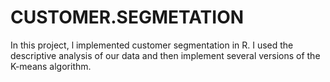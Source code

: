 # CUSTOMER.SEGMETATION
In this project, l implemented customer segmentation in R. I used the descriptive analysis of our data and then implement several versions of the K-means algorithm.
